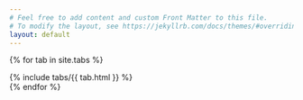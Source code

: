 ```yaml
---
# Feel free to add content and custom Front Matter to this file.
# To modify the layout, see https://jekyllrb.com/docs/themes/#overriding-theme-defaults
layout: default
---
```


<!-- Tab content -->
{% for tab in site.tabs %}
<div id="{{ tab.title }}" class="tabcontent">
    {% include tabs/{{ tab.html }} %}
</div>
{% endfor %}

<script src="assets/js/openTab.js"></script>